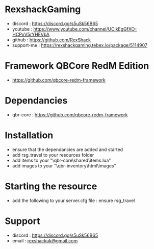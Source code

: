# RexshackGaming
- discord : https://discord.gg/s5uSk56B65
- youtube : https://www.youtube.com/channel/UCikEgGfXO-HCPxV5rYHEVbA
- github : https://github.com/RexShack
- support-me : https://rexshackgaming.tebex.io/package/5114907

# Framework QBCore RedM Edition
- https://github.com/qbcore-redm-framework

# Dependancies
- qbr-core : https://github.com/qbcore-redm-framework

# Installation
- ensure that the dependancies are added and started
- add rsg_travel to your resources folder
- add items to your "\qbr-core\shared\items.lua"
- add images to your "\qbr-inventory\html\images"

# Starting the resource
- add the following to your server.cfg file : ensure rsg_travel

# Support
- discord : https://discord.gg/s5uSk56B65
- email : rexshackuk@gmail.com